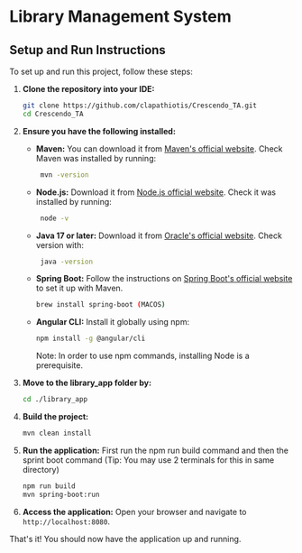 # Library Management System

## Setup and Run Instructions

To set up and run this project, follow these steps:

1. **Clone the repository into your IDE:**
    ```sh
    git clone https://github.com/clapathiotis/Crescendo_TA.git
    cd Crescendo_TA
    ```

2. **Ensure you have the following installed:**
    - **Maven:** You can download it from [Maven's official website](https://maven.apache.org/download.cgi). Check Maven was installed by running:
       ```sh
        mvn -version
       ```
    - **Node.js:** Download it from [Node.js official website](https://nodejs.org/). Check it was installed by running:
       ```sh
        node -v
       ```
    - **Java 17 or later:** Download it from [Oracle's official website](https://www.oracle.com/java/technologies/javase-jdk17-downloads.html). Check version with:
       ```sh
        java -version
       ```
    - **Spring Boot:** Follow the instructions on [Spring Boot's official website](https://docs.spring.io/spring-boot/installing.html) to set it up with Maven.
      ```sh
      brew install spring-boot (MACOS)
      ```
    - **Angular CLI:** Install it globally using npm:
      ```sh
      npm install -g @angular/cli
      ```
      Note: In order to use npm commands, installing Node is a prerequisite.

3. **Move to the library_app folder by:**
    ```sh
    cd ./library_app
    ```

4. **Build the project:**
    ```sh
    mvn clean install
    ```

5. **Run the application:**
First run the npm run build command and then the sprint boot command (Tip: You may use 2 terminals for this in same directory)
    ```sh
    npm run build
    mvn spring-boot:run
    ```

6. **Access the application:**
    Open your browser and navigate to `http://localhost:8080`.

That's it! You should now have the application up and running.
